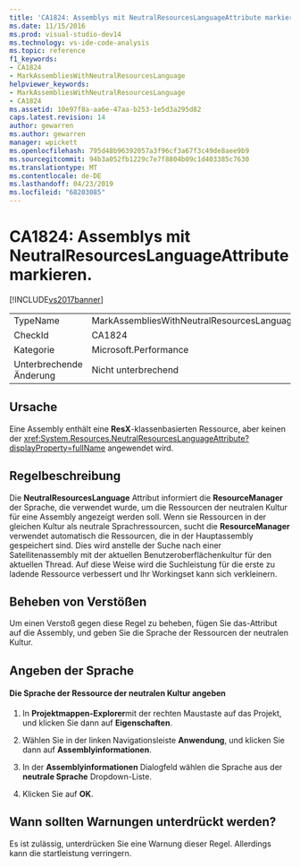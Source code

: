 ```yaml
---
title: 'CA1824: Assemblys mit NeutralResourcesLanguageAttribute markieren | Microsoft-Dokumentation'
ms.date: 11/15/2016
ms.prod: visual-studio-dev14
ms.technology: vs-ide-code-analysis
ms.topic: reference
f1_keywords:
- CA1824
- MarkAssembliesWithNeutralResourcesLanguage
helpviewer_keywords:
- MarkAssembliesWithNeutralResourcesLanguage
- CA1824
ms.assetid: 10e97f8a-aa6e-47aa-b253-1e5d3a295d82
caps.latest.revision: 14
author: gewarren
ms.author: gewarren
manager: wpickett
ms.openlocfilehash: 795d48b96392057a3f96cf3a67f3c49de8aee9b9
ms.sourcegitcommit: 94b3a052fb1229c7e7f8804b09c1d403385c7630
ms.translationtype: MT
ms.contentlocale: de-DE
ms.lasthandoff: 04/23/2019
ms.locfileid: "68203085"
---
```

# <a name="ca1824-mark-assemblies-with-neutralresourceslanguageattribute"></a>CA1824: Assemblys mit NeutralResourcesLanguageAttribute markieren.
[!INCLUDE[vs2017banner](../includes/vs2017banner.md)]

|||
|-|-|
|TypeName|MarkAssembliesWithNeutralResourcesLanguage|
|CheckId|CA1824|
|Kategorie|Microsoft.Performance|
|Unterbrechende Änderung|Nicht unterbrechend|

## <a name="cause"></a>Ursache
 Eine Assembly enthält eine **ResX**-klassenbasierten Ressource, aber keinen der <xref:System.Resources.NeutralResourcesLanguageAttribute?displayProperty=fullName> angewendet wird.

## <a name="rule-description"></a>Regelbeschreibung
 Die **NeutralResourcesLanguage** Attribut informiert die **ResourceManager** der Sprache, die verwendet wurde, um die Ressourcen der neutralen Kultur für eine Assembly angezeigt werden soll. Wenn sie Ressourcen in der gleichen Kultur als neutrale Sprachressourcen, sucht die **ResourceManager** verwendet automatisch die Ressourcen, die in der Hauptassembly gespeichert sind. Dies wird anstelle der Suche nach einer Satellitenassembly mit der aktuellen Benutzeroberflächenkultur für den aktuellen Thread. Auf diese Weise wird die Suchleistung für die erste zu ladende Ressource verbessert und Ihr Workingset kann sich verkleinern.

## <a name="fixing-violations"></a>Beheben von Verstößen
 Um einen Verstoß gegen diese Regel zu beheben, fügen Sie das-Attribut auf die Assembly, und geben Sie die Sprache der Ressourcen der neutralen Kultur.

## <a name="specifying-the-language"></a>Angeben der Sprache

#### <a name="to-specify-the-language-of-the-resource-of-the-neutral-culture"></a>Die Sprache der Ressource der neutralen Kultur angeben

1. In **Projektmappen-Explorer**mit der rechten Maustaste auf das Projekt, und klicken Sie dann auf **Eigenschaften**.

2. Wählen Sie in der linken Navigationsleiste **Anwendung**, und klicken Sie dann auf **Assemblyinformationen**.

3. In der **Assemblyinformationen** Dialogfeld wählen die Sprache aus der **neutrale Sprache** Dropdown-Liste.

4. Klicken Sie auf **OK**.

## <a name="when-to-suppress-warnings"></a>Wann sollten Warnungen unterdrückt werden?
 Es ist zulässig, unterdrücken Sie eine Warnung dieser Regel. Allerdings kann die startleistung verringern.
